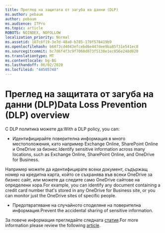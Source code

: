 ```yaml
---
title: Преглед на защитата от загуба на данни (DLP)
ms.author: pebaum
author: pebaum
ms.audience: ITPro
ms.topic: article
ROBOTS: NOINDEX, NOFOLLOW
localization_priority: Normal
ms.assetid: 187c6f19-3e7d-48a0-b785-170f578419b9
ms.openlocfilehash: b6073cd4043efcebd6e447dee9ba85f31e541ec8
ms.sourcegitcommit: bc7d6f4f3c9f7060d073f5130e1ec856e248d020
ms.translationtype: MT
ms.contentlocale: bg-BG
ms.lasthandoff: 06/02/2020
ms.locfileid: "44505748"
---
```

# <a name="data-loss-prevention-dlp-overview"></a><span data-ttu-id="86403-102">Преглед на защитата от загуба на данни (DLP)</span><span class="sxs-lookup"><span data-stu-id="86403-102">Data Loss Prevention (DLP) overview</span></span>

<span data-ttu-id="86403-103">С DLP политика можете да:</span><span class="sxs-lookup"><span data-stu-id="86403-103">With a DLP policy, you can:</span></span>

- <span data-ttu-id="86403-104">Идентифицирайте поверителна информация в много местоположения, като например Exchange Online, SharePoint Online и OneDrive за бизнес.</span><span class="sxs-lookup"><span data-stu-id="86403-104">Identify sensitive information across many locations, such as Exchange Online, SharePoint Online, and OneDrive for Business.</span></span>


<span data-ttu-id="86403-105">Например можете да идентифицирате всеки документ, съдържащ номер на кредитна карта, който се съхранява във всеки OneDrive за бизнес сайт, или можете да следите само OneDrive сайтове на определени хора.</span><span class="sxs-lookup"><span data-stu-id="86403-105">For example, you can identify any document containing a credit card number that's stored in any OneDrive for Business site, or you can monitor just the OneDrive sites of specific people.</span></span>

- <span data-ttu-id="86403-106">Предотвратяване на случайното споделяне на поверителна информация.</span><span class="sxs-lookup"><span data-stu-id="86403-106">Prevent the accidental sharing of sensitive information.</span></span>


<span data-ttu-id="86403-107">За повече информация прегледайте следната [статия](https://docs.microsoft.com/microsoft-365/compliance/data-loss-prevention-policies).</span><span class="sxs-lookup"><span data-stu-id="86403-107">For more information please review the following [article](https://docs.microsoft.com/microsoft-365/compliance/data-loss-prevention-policies).</span></span>

